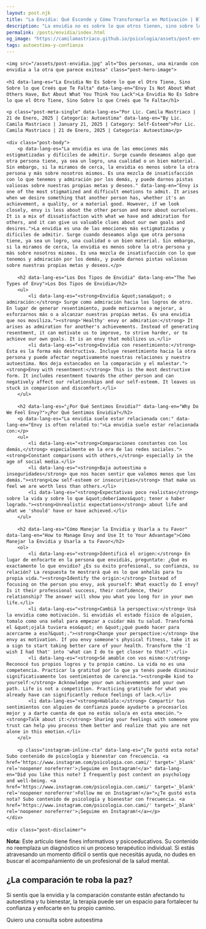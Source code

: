 ```yaml
---
layout: post.njk
title: "La Envidia: Qué Esconde y Cómo Transformarla en Motivación | Blog Camila Mastriaco"
description: "La envidia no es sobre lo que otros tienen, sino sobre lo que crees que te falta. Aprendé a usar esta emoción como una brújula para tu propio crecimiento."
permalink: /posts/envidia/index.html
og_image: "https://camilamastriaco.github.io/psicologia/assets/post-envidia.jpg"
tags: autoestima-y-confianza
---
```



    <img src="/assets/post-envidia.jpg" alt="Dos personas, una mirando con envidia a la otra que parece exitosa" class="post-hero-image">
    
    <h1 data-lang-es="La Envidia No Es Sobre lo que el Otro Tiene, Sino Sobre lo que Creés que Te Falta" data-lang-en="Envy Is Not About What Others Have, But About What You Think You Lack">La Envidia No Es Sobre lo que el Otro Tiene, Sino Sobre lo que Creés que Te Falta</h1>
<div id="share-buttons-container"></div>

    <p class="post-meta-single" data-lang-es="Por Lic. Camila Mastriaco | 21 de Enero, 2025 | Categoría: Autoestima" data-lang-en="By Lic. Camila Mastriaco | January 21, 2025 | Category: Self-Esteem">Por Lic. Camila Mastriaco | 21 de Enero, 2025 | Categoría: Autoestima</p>
    
    <div class="post-body">
        <p data-lang-es="La envidia es una de las emociones más estigmatizadas y difíciles de admitir. Surge cuando deseamos algo que otra persona tiene, ya sea un logro, una cualidad o un bien material. Sin embargo, si la miramos de cerca, la envidia es menos sobre la otra persona y más sobre nosotros mismos. Es una mezcla de insatisfacción con lo que tenemos y admiración por los demás, y puede darnos pistas valiosas sobre nuestras propias metas y deseos." data-lang-en="Envy is one of the most stigmatized and difficult emotions to admit. It arises when we desire something that another person has, whether it's an achievement, a quality, or a material good. However, if we look closely, envy is less about the other person and more about ourselves. It is a mix of dissatisfaction with what we have and admiration for others, and it can give us valuable clues about our own goals and desires.">La envidia es una de las emociones más estigmatizadas y difíciles de admitir. Surge cuando deseamos algo que otra persona tiene, ya sea un logro, una cualidad o un bien material. Sin embargo, si la miramos de cerca, la envidia es menos sobre la otra persona y más sobre nosotros mismos. Es una mezcla de insatisfacción con lo que tenemos y admiración por los demás, y puede darnos pistas valiosas sobre nuestras propias metas y deseos.</p>

        <h2 data-lang-es="Los Dos Tipos de Envidia" data-lang-en="The Two Types of Envy">Los Dos Tipos de Envidia</h2>
        <ul>
            <li data-lang-es="<strong>Envidia &quot;sana&quot; o admiración:</strong> Surge como admiración hacia los logros de otro. En lugar de generar resentimiento, puede motivarnos a mejorar, a esforzarnos más o a alcanzar nuestras propias metas. Es una envidia que nos moviliza."><strong>'Healthy' envy or admiration:</strong> It arises as admiration for another's achievements. Instead of generating resentment, it can motivate us to improve, to strive harder, or to achieve our own goals. It is an envy that mobilizes us.</li>
            <li data-lang-es="<strong>Envidia con resentimiento:</strong> Esta es la forma más destructiva. Incluye resentimiento hacia la otra persona y puede afectar negativamente nuestras relaciones y nuestra autoestima. Nos deja estancados en la comparación y el malestar."><strong>Envy with resentment:</strong> This is the most destructive form. It includes resentment towards the other person and can negatively affect our relationships and our self-esteem. It leaves us stuck in comparison and discomfort.</li>
        </ul>

        <h2 data-lang-es="¿Por Qué Sentimos Envidia?" data-lang-en="Why Do We Feel Envy?">¿Por Qué Sentimos Envidia?</h2>
        <p data-lang-es="La envidia suele estar relacionada con:" data-lang-en="Envy is often related to:">La envidia suele estar relacionada con:</p>
        <ul>
            <li data-lang-es="<strong>Comparaciones constantes con los demás,</strong> especialmente en la era de las redes sociales."><strong>Constant comparisons with others,</strong> especially in the age of social media.</li>
            <li data-lang-es="<strong>Baja autoestima o inseguridades</strong> que nos hacen sentir que valemos menos que los demás."><strong>Low self-esteem or insecurities</strong> that make us feel we are worth less than others.</li>
            <li data-lang-es="<strong>Expectativas poco realistas</strong> sobre la vida y sobre lo que &quot;deberíamos&quot; tener o haber logrado."><strong>Unrealistic expectations</strong> about life and what we 'should' have or have achieved.</li>
        </ul>

        <h2 data-lang-es="Cómo Manejar la Envidia y Usarla a tu Favor" data-lang-en="How to Manage Envy and Use It to Your Advantage">Cómo Manejar la Envidia y Usarla a tu Favor</h2>
        <ol>
            <li data-lang-es="<strong>Identificá el origen:</strong> En lugar de enfocarte en la persona que envidiás, preguntate: ¿Qué es exactamente lo que envidio? ¿Es su éxito profesional, su confianza, su relación? La respuesta te mostrará qué es lo que anhelás para tu propia vida."><strong>Identify the origin:</strong> Instead of focusing on the person you envy, ask yourself: What exactly do I envy? Is it their professional success, their confidence, their relationship? The answer will show you what you long for in your own life.</li>
            <li data-lang-es="<strong>Cambiá la perspectiva:</strong> Usá la envidia como motivación. Si envidiás el estado físico de alguien, tomalo como una señal para empezar a cuidar más tu salud. Transformá el &quot;ojalá tuviera eso&quot; en &quot;¿qué puedo hacer para acercarme a eso?&quot;."><strong>Change your perspective:</strong> Use envy as motivation. If you envy someone's physical fitness, take it as a sign to start taking better care of your health. Transform the 'I wish I had that' into 'what can I do to get closer to that?'.</li>
            <li data-lang-es="<strong>Sé amable con vos mismo:</strong> Reconocé tus propios logros y tu propio camino. La vida no es una competencia. Practicar la gratitud por lo que ya tenés puede disminuir significativamente los sentimientos de carencia."><strong>Be kind to yourself:</strong> Acknowledge your own achievements and your own path. Life is not a competition. Practicing gratitude for what you already have can significantly reduce feelings of lack.</li>
            <li data-lang-es="<strong>Hablalo:</strong> Compartir tus sentimientos con alguien de confianza puede ayudarte a procesarlos mejor y a darte cuenta de que no estás solo/a en esta emoción."><strong>Talk about it:</strong> Sharing your feelings with someone you trust can help you process them better and realize that you are not alone in this emotion.</li>
        </ol>
        
        <p class="instagram-inline-cta" data-lang-es="¿Te gustó esta nota? Subo contenido de psicología y bienestar con frecuencia. <a href='https://www.instagram.com/psicologia.con.cami/' target='_blank' rel='noopener noreferrer'>¡Seguime en Instagram!</a>" data-lang-en="Did you like this note? I frequently post content on psychology and well-being. <a href='https://www.instagram.com/psicologia.con.cami/' target='_blank' rel='noopener noreferrer'>Follow me on Instagram!</a>">¿Te gustó esta nota? Subo contenido de psicología y bienestar con frecuencia. <a href='https://www.instagram.com/psicologia.con.cami/' target='_blank' rel='noopener noreferrer'>¡Seguime en Instagram!</a></p>
    </div>
    
    <div class="post-disclaimer">
<p data-lang-es="<strong>Nota:</strong> Este artículo tiene fines informativos y psicoeducativos. Su contenido no reemplaza un diagnóstico ni un proceso terapéutico individual. Si estás atravesando un momento difícil o sentís que necesitás ayuda, no dudes en buscar el acompañamiento de un profesional de la salud mental." data-lang-en="<strong>Disclaimer:</strong> This article is for informational and psychoeducational purposes only. It is not a substitute for a professional diagnosis or an individual therapeutic process. If you are going through a difficult time or feel you need help, do not hesitate to seek support from a mental health professional.">
<strong>Nota:</strong> Este artículo tiene fines informativos y psicoeducativos. Su contenido no reemplaza un diagnóstico ni un proceso terapéutico individual. Si estás atravesando un momento difícil o sentís que necesitás ayuda, no dudes en buscar el acompañamiento de un profesional de la salud mental.
</p>
</div>

<section id="cta-post" class="animate-on-scroll">
        <h2 data-lang-es="¿La comparación te roba la paz?" data-lang-en="Does comparison steal your peace?">¿La comparación te roba la paz?</h2>
        <p data-lang-es="Si sentís que la envidia y la comparación constante están afectando tu autoestima y tu bienestar, la terapia puede ser un espacio para fortalecer tu confianza y enfocarte en tu propio camino." data-lang-en="If you feel that envy and constant comparison are affecting your self-esteem and well-being, therapy can be a space to strengthen your confidence and focus on your own path.">Si sentís que la envidia y la comparación constante están afectando tu autoestima y tu bienestar, la terapia puede ser un espacio para fortalecer tu confianza y enfocarte en tu propio camino.</p>
        <a 
            class="btn whatsapp-trigger" 
            data-location="post_envidia_cta" 
            target="_blank" 
            rel="noopener noreferrer" 
            data-lang-es="Quiero una consulta sobre autoestima" 
            data-lang-en="I want a consultation about self-esteem" 
            data-whatsapp-es="Hola Camila, leí tu nota sobre la envidia y me gustaría trabajar en mi autoestima." 
            data-whatsapp-en="Hi Camila, I read your note about envy and I would like to work on my self-esteem." 
        >Quiero una consulta sobre autoestima</a>
    </section>